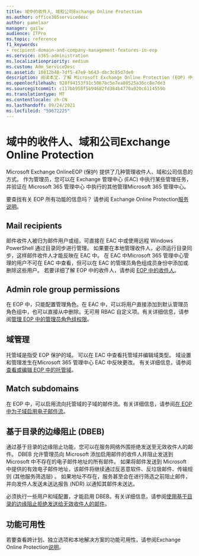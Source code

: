 ```yaml
---
title: 域中的收件人、域和公司Exchange Online Protection
ms.author: office365servicedesc
author: pamelaar
manager: gailw
audience: ITPro
ms.topic: reference
f1_keywords:
- recipient-domain-and-company-management-features-in-eop
ms.service: o365-administration
ms.localizationpriority: medium
ms.custom: Adm_ServiceDesc
ms.assetid: 10812b48-7df5-47e9-b643-dbc3c85d7de0
description: 阅读本文，了解 Microsoft Exchange Online Protection (EOP) 中的收件人、域和公司) 。
ms.openlocfilehash: 928f94153f91c5067bc5e7ea80525a36cc8e7de3
ms.sourcegitcommit: c117bb958f5b94682fd384b4770a920c6114559b
ms.translationtype: MT
ms.contentlocale: zh-CN
ms.lasthandoff: 09/24/2021
ms.locfileid: "59672225"
---
```

# <a name="recipient-domain-and-company-management-in-exchange-online-protection"></a>域中的收件人、域和公司Exchange Online Protection

Microsoft Exchange OnlineEOP (保护) 提供了几种管理收件人、域和公司信息的方式。 作为管理员，您可以在 Exchange 管理中心 (EAC) 中执行某些管理任务，并验证在 Microsoft 365 管理中心 中执行的其他管理Microsoft 365 管理中心。
  
要查找有关 EOP 所有功能的信息吗？ 请参阅 Exchange Online Protection[服务说明](exchange-online-protection-service-description.md)。
  
## <a name="mail-recipients"></a>Mail recipients

邮件收件人被归为邮件用户或组，可直接在 EAC 中或使用远程 Windows PowerShell 通过目录同步进行管理。 如果要在本地管理收件人，必须运行目录同步，这样邮件收件人才能反映在 EAC 中。 在 EAC 中Microsoft 365 管理中心管理的用户不可在 EAC 中查看，但可以在 EAC 的管理员角色组成员身份中添加或删除这些用户。 若要详细了解 EOP 中的收件人，请参阅 [EOP 中的收件人](/microsoft-365/security/office-365-security/manage-recipients-in-eop)。
  
## <a name="admin-role-group-permissions"></a>Admin role group permissions

在 EOP 中，只能配置管理角色。在 EAC 中，可以将用户直接添加到默认管理员角色组中，也可以直接从中删除。无可用 RBAC 自定义项。有关详细信息，请参阅[管理 EOP 中的管理员角色组权限](/microsoft-365/security/office-365-security/manage-admin-role-group-permissions-in-eop)。
  
## <a name="domain-management"></a>域管理

托管域是指受 EOP 保护的域。 可以在 EAC 中查看托管域并编辑域类型。 域设置和管理发生在Microsoft 365 管理中心 EAC 中反映更改。 有关详细信息，请参阅[查看或编辑 EOP 中的托管域](/microsoft-365/security/office-365-security/exchange-online-protection-overview)。
  
## <a name="match-subdomains"></a>Match subdomains

在 EOP 中，可以启用流向托管域的子域的邮件流。有关详细信息，请参阅[在 EOP 中为子域启用电子邮件流](/microsoft-365/security/office-365-security/mail-flow-in-eop)。 
  
## <a name="directory-based-edge-blocking-dbeb"></a>基于目录的边缘阻止 (DBEB)

通过基于目录的边缘阻止功能，您可以在服务网络外围拒绝发送至无效收件人的邮件。 DBEB 允许管理员向 Microsoft 添加启用邮件的收件人并阻止发送到 Microsoft 中不存在的电子邮件地址的所有邮件。 如果将邮件发送到 Microsoft 中提供的有效电子邮件地址，该邮件将继续通过反恶意软件、反垃圾邮件、传输规则 (其他服务筛选层) 。 如果地址不存在，服务甚至会在进行筛选之前阻止邮件，并向发件人发送未送达报告 (NDR) 以通知其邮件未送达。 
  
必须执行一些用户和域配置，才能启用 DBEB。有关详细信息，请参阅[使用基于目录的边缘阻止拒绝发送给无效收件人的邮件](/exchange/mail-flow-best-practices/use-directory-based-edge-blocking)。
  
## <a name="feature-availability"></a>功能可用性

若要查看跨计划、独立选项和本地解决方案的功能可用性，请参阅Exchange Online Protection[说明](exchange-online-protection-service-description.md)。